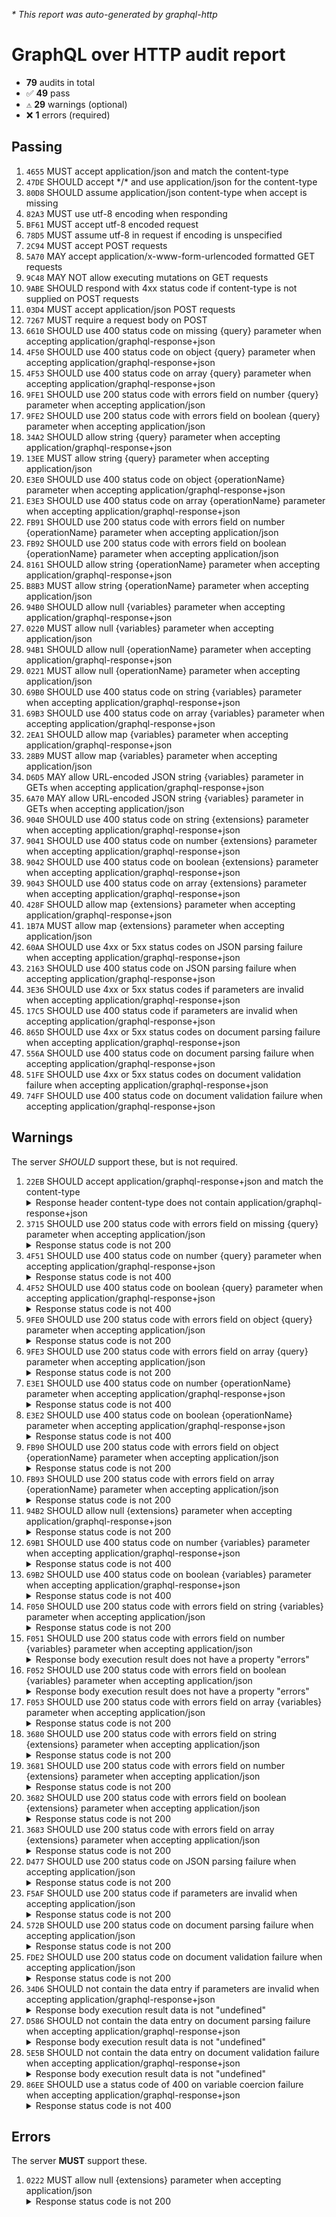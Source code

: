 <i>* This report was auto-generated by graphql-http</i>

<h1>GraphQL over HTTP audit report</h1>

<ul>
<li><b>79</b> audits in total</li>
<li><span style="font-family: monospace">✅</span> <b>49</b> pass</li>
<li><span style="font-family: monospace">⚠️</span> <b>29</b> warnings (optional)</li>
<li><span style="font-family: monospace">❌</span> <b>1</b> errors (required)</li>
</ul>

<h2>Passing</h2>
<ol>
<li><code>4655</code> MUST accept application/json and match the content-type</li>
<li><code>47DE</code> SHOULD accept */* and use application/json for the content-type</li>
<li><code>80D8</code> SHOULD assume application/json content-type when accept is missing</li>
<li><code>82A3</code> MUST use utf-8 encoding when responding</li>
<li><code>BF61</code> MUST accept utf-8 encoded request</li>
<li><code>78D5</code> MUST assume utf-8 in request if encoding is unspecified</li>
<li><code>2C94</code> MUST accept POST requests</li>
<li><code>5A70</code> MAY accept application/x-www-form-urlencoded formatted GET requests</li>
<li><code>9C48</code> MAY NOT allow executing mutations on GET requests</li>
<li><code>9ABE</code> SHOULD respond with 4xx status code if content-type is not supplied on POST requests</li>
<li><code>03D4</code> MUST accept application/json POST requests</li>
<li><code>7267</code> MUST require a request body on POST</li>
<li><code>6610</code> SHOULD use 400 status code on missing {query} parameter when accepting application/graphql-response+json</li>
<li><code>4F50</code> SHOULD use 400 status code on object {query} parameter when accepting application/graphql-response+json</li>
<li><code>4F53</code> SHOULD use 400 status code on array {query} parameter when accepting application/graphql-response+json</li>
<li><code>9FE1</code> SHOULD use 200 status code with errors field on number {query} parameter when accepting application/json</li>
<li><code>9FE2</code> SHOULD use 200 status code with errors field on boolean {query} parameter when accepting application/json</li>
<li><code>34A2</code> SHOULD allow string {query} parameter when accepting application/graphql-response+json</li>
<li><code>13EE</code> MUST allow string {query} parameter when accepting application/json</li>
<li><code>E3E0</code> SHOULD use 400 status code on object {operationName} parameter when accepting application/graphql-response+json</li>
<li><code>E3E3</code> SHOULD use 400 status code on array {operationName} parameter when accepting application/graphql-response+json</li>
<li><code>FB91</code> SHOULD use 200 status code with errors field on number {operationName} parameter when accepting application/json</li>
<li><code>FB92</code> SHOULD use 200 status code with errors field on boolean {operationName} parameter when accepting application/json</li>
<li><code>8161</code> SHOULD allow string {operationName} parameter when accepting application/graphql-response+json</li>
<li><code>B8B3</code> MUST allow string {operationName} parameter when accepting application/json</li>
<li><code>94B0</code> SHOULD allow null {variables} parameter when accepting application/graphql-response+json</li>
<li><code>0220</code> MUST allow null {variables} parameter when accepting application/json</li>
<li><code>94B1</code> SHOULD allow null {operationName} parameter when accepting application/graphql-response+json</li>
<li><code>0221</code> MUST allow null {operationName} parameter when accepting application/json</li>
<li><code>69B0</code> SHOULD use 400 status code on string {variables} parameter when accepting application/graphql-response+json</li>
<li><code>69B3</code> SHOULD use 400 status code on array {variables} parameter when accepting application/graphql-response+json</li>
<li><code>2EA1</code> SHOULD allow map {variables} parameter when accepting application/graphql-response+json</li>
<li><code>28B9</code> MUST allow map {variables} parameter when accepting application/json</li>
<li><code>D6D5</code> MAY allow URL-encoded JSON string {variables} parameter in GETs when accepting application/graphql-response+json</li>
<li><code>6A70</code> MAY allow URL-encoded JSON string {variables} parameter in GETs when accepting application/json</li>
<li><code>9040</code> SHOULD use 400 status code on string {extensions} parameter when accepting application/graphql-response+json</li>
<li><code>9041</code> SHOULD use 400 status code on number {extensions} parameter when accepting application/graphql-response+json</li>
<li><code>9042</code> SHOULD use 400 status code on boolean {extensions} parameter when accepting application/graphql-response+json</li>
<li><code>9043</code> SHOULD use 400 status code on array {extensions} parameter when accepting application/graphql-response+json</li>
<li><code>428F</code> SHOULD allow map {extensions} parameter when accepting application/graphql-response+json</li>
<li><code>1B7A</code> MUST allow map {extensions} parameter when accepting application/json</li>
<li><code>60AA</code> SHOULD use 4xx or 5xx status codes on JSON parsing failure when accepting application/graphql-response+json</li>
<li><code>2163</code> SHOULD use 400 status code on JSON parsing failure when accepting application/graphql-response+json</li>
<li><code>3E36</code> SHOULD use 4xx or 5xx status codes if parameters are invalid when accepting application/graphql-response+json</li>
<li><code>17C5</code> SHOULD use 400 status code if parameters are invalid when accepting application/graphql-response+json</li>
<li><code>865D</code> SHOULD use 4xx or 5xx status codes on document parsing failure when accepting application/graphql-response+json</li>
<li><code>556A</code> SHOULD use 400 status code on document parsing failure when accepting application/graphql-response+json</li>
<li><code>51FE</code> SHOULD use 4xx or 5xx status codes on document validation failure when accepting application/graphql-response+json</li>
<li><code>74FF</code> SHOULD use 400 status code on document validation failure when accepting application/graphql-response+json</li>
</ol>

<h2>Warnings</h2>
The server <i>SHOULD</i> support these, but is not required.
<ol>
<li><code>22EB</code> SHOULD accept application/graphql-response+json and match the content-type
<details>
<summary>Response header content-type does not contain application/graphql-response+json</summary>
<pre><code class="lang-json">{
  "statusText": "OK",
  "status": 200,
  "headers": {
    "date": "<timestamp>",
    "content-type": "application/json; charset=utf-8",
    "content-length": "31",
    "connection": "close"
  },
  "body": {
    "data": {
      "__typename": "Query"
    }
  }
}
</code></pre>
</details>
</li>
<li><code>3715</code> SHOULD use 200 status code with errors field on missing {query} parameter when accepting application/json
<details>
<summary>Response status code is not 200</summary>
<pre><code class="lang-json">{
  "statusText": "Bad Request",
  "status": 400,
  "headers": {
    "date": "<timestamp>",
    "content-type": "application/json; charset=utf-8",
    "content-length": "52",
    "connection": "close"
  },
  "body": {
    "errors": [
      {
        "message": "Unknown query"
      }
    ],
    "data": null
  }
}
</code></pre>
</details>
</li>
<li><code>4F51</code> SHOULD use 400 status code on number {query} parameter when accepting application/graphql-response+json
<details>
<summary>Response status code is not 400</summary>
<pre><code class="lang-json">{
  "statusText": "OK",
  "status": 200,
  "headers": {
    "date": "<timestamp>",
    "content-type": "application/json; charset=utf-8",
    "content-length": "61",
    "connection": "close"
  },
  "body": {
    "errors": [
      {
        "message": "Must provide document."
      }
    ],
    "data": null
  }
}
</code></pre>
</details>
</li>
<li><code>4F52</code> SHOULD use 400 status code on boolean {query} parameter when accepting application/graphql-response+json
<details>
<summary>Response status code is not 400</summary>
<pre><code class="lang-json">{
  "statusText": "OK",
  "status": 200,
  "headers": {
    "date": "<timestamp>",
    "content-type": "application/json; charset=utf-8",
    "content-length": "61",
    "connection": "close"
  },
  "body": {
    "errors": [
      {
        "message": "Must provide document."
      }
    ],
    "data": null
  }
}
</code></pre>
</details>
</li>
<li><code>9FE0</code> SHOULD use 200 status code with errors field on object {query} parameter when accepting application/json
<details>
<summary>Response status code is not 200</summary>
<pre><code class="lang-json">{
  "statusText": "Bad Request",
  "status": 400,
  "headers": {
    "date": "<timestamp>",
    "content-type": "application/json; charset=utf-8",
    "content-length": "64",
    "connection": "close"
  },
  "body": {
    "errors": [
      {
        "message": "body/query must be string"
      }
    ],
    "data": null
  }
}
</code></pre>
</details>
</li>
<li><code>9FE3</code> SHOULD use 200 status code with errors field on array {query} parameter when accepting application/json
<details>
<summary>Response status code is not 200</summary>
<pre><code class="lang-json">{
  "statusText": "Bad Request",
  "status": 400,
  "headers": {
    "date": "<timestamp>",
    "content-type": "application/json; charset=utf-8",
    "content-length": "115",
    "connection": "close"
  },
  "body": {
    "errors": [
      {
        "message": "Syntax Error: Unexpected Name \"array\".",
        "locations": [
          {
            "line": 1,
            "column": 1
          }
        ]
      }
    ],
    "data": null
  }
}
</code></pre>
</details>
</li>
<li><code>E3E1</code> SHOULD use 400 status code on number {operationName} parameter when accepting application/graphql-response+json
<details>
<summary>Response status code is not 400</summary>
<pre><code class="lang-json">{
  "statusText": "OK",
  "status": 200,
  "headers": {
    "date": "<timestamp>",
    "content-type": "application/json; charset=utf-8",
    "content-length": "69",
    "connection": "close"
  },
  "body": {
    "errors": [
      {
        "message": "Unknown operation named \"0\"."
      }
    ],
    "data": null
  }
}
</code></pre>
</details>
</li>
<li><code>E3E2</code> SHOULD use 400 status code on boolean {operationName} parameter when accepting application/graphql-response+json
<details>
<summary>Response status code is not 400</summary>
<pre><code class="lang-json">{
  "statusText": "OK",
  "status": 200,
  "headers": {
    "date": "<timestamp>",
    "content-type": "application/json; charset=utf-8",
    "content-length": "73",
    "connection": "close"
  },
  "body": {
    "errors": [
      {
        "message": "Unknown operation named \"false\"."
      }
    ],
    "data": null
  }
}
</code></pre>
</details>
</li>
<li><code>FB90</code> SHOULD use 200 status code with errors field on object {operationName} parameter when accepting application/json
<details>
<summary>Response status code is not 200</summary>
<pre><code class="lang-json">{
  "statusText": "Bad Request",
  "status": 400,
  "headers": {
    "date": "<timestamp>",
    "content-type": "application/json; charset=utf-8",
    "content-length": "77",
    "connection": "close"
  },
  "body": {
    "errors": [
      {
        "message": "body/operationName must be string,null"
      }
    ],
    "data": null
  }
}
</code></pre>
</details>
</li>
<li><code>FB93</code> SHOULD use 200 status code with errors field on array {operationName} parameter when accepting application/json
<details>
<summary>Response status code is not 200</summary>
<pre><code class="lang-json">{
  "statusText": "Bad Request",
  "status": 400,
  "headers": {
    "date": "<timestamp>",
    "content-type": "application/json; charset=utf-8",
    "content-length": "77",
    "connection": "close"
  },
  "body": {
    "errors": [
      {
        "message": "body/operationName must be string,null"
      }
    ],
    "data": null
  }
}
</code></pre>
</details>
</li>
<li><code>94B2</code> SHOULD allow null {extensions} parameter when accepting application/graphql-response+json
<details>
<summary>Response status code is not 200</summary>
<pre><code class="lang-json">{
  "statusText": "Bad Request",
  "status": 400,
  "headers": {
    "date": "<timestamp>",
    "content-type": "application/json; charset=utf-8",
    "content-length": "69",
    "connection": "close"
  },
  "body": {
    "errors": [
      {
        "message": "body/extensions must be object"
      }
    ],
    "data": null
  }
}
</code></pre>
</details>
</li>
<li><code>69B1</code> SHOULD use 400 status code on number {variables} parameter when accepting application/graphql-response+json
<details>
<summary>Response status code is not 400</summary>
<pre><code class="lang-json">{
  "statusText": "OK",
  "status": 200,
  "headers": {
    "date": "<timestamp>",
    "content-type": "application/json; charset=utf-8",
    "content-length": "31",
    "connection": "close"
  },
  "body": {
    "data": {
      "__typename": "Query"
    }
  }
}
</code></pre>
</details>
</li>
<li><code>69B2</code> SHOULD use 400 status code on boolean {variables} parameter when accepting application/graphql-response+json
<details>
<summary>Response status code is not 400</summary>
<pre><code class="lang-json">{
  "statusText": "OK",
  "status": 200,
  "headers": {
    "date": "<timestamp>",
    "content-type": "application/json; charset=utf-8",
    "content-length": "31",
    "connection": "close"
  },
  "body": {
    "data": {
      "__typename": "Query"
    }
  }
}
</code></pre>
</details>
</li>
<li><code>F050</code> SHOULD use 200 status code with errors field on string {variables} parameter when accepting application/json
<details>
<summary>Response status code is not 200</summary>
<pre><code class="lang-json">{
  "statusText": "Bad Request",
  "status": 400,
  "headers": {
    "date": "<timestamp>",
    "content-type": "application/json; charset=utf-8",
    "content-length": "73",
    "connection": "close"
  },
  "body": {
    "errors": [
      {
        "message": "body/variables must be object,null"
      }
    ],
    "data": null
  }
}
</code></pre>
</details>
</li>
<li><code>F051</code> SHOULD use 200 status code with errors field on number {variables} parameter when accepting application/json
<details>
<summary>Response body execution result does not have a property "errors"</summary>
<pre><code class="lang-json">{
  "statusText": "OK",
  "status": 200,
  "headers": {
    "date": "<timestamp>",
    "content-type": "application/json; charset=utf-8",
    "content-length": "31",
    "connection": "close"
  },
  "body": {
    "data": {
      "__typename": "Query"
    }
  }
}
</code></pre>
</details>
</li>
<li><code>F052</code> SHOULD use 200 status code with errors field on boolean {variables} parameter when accepting application/json
<details>
<summary>Response body execution result does not have a property "errors"</summary>
<pre><code class="lang-json">{
  "statusText": "OK",
  "status": 200,
  "headers": {
    "date": "<timestamp>",
    "content-type": "application/json; charset=utf-8",
    "content-length": "31",
    "connection": "close"
  },
  "body": {
    "data": {
      "__typename": "Query"
    }
  }
}
</code></pre>
</details>
</li>
<li><code>F053</code> SHOULD use 200 status code with errors field on array {variables} parameter when accepting application/json
<details>
<summary>Response status code is not 200</summary>
<pre><code class="lang-json">{
  "statusText": "Bad Request",
  "status": 400,
  "headers": {
    "date": "<timestamp>",
    "content-type": "application/json; charset=utf-8",
    "content-length": "73",
    "connection": "close"
  },
  "body": {
    "errors": [
      {
        "message": "body/variables must be object,null"
      }
    ],
    "data": null
  }
}
</code></pre>
</details>
</li>
<li><code>3680</code> SHOULD use 200 status code with errors field on string {extensions} parameter when accepting application/json
<details>
<summary>Response status code is not 200</summary>
<pre><code class="lang-json">{
  "statusText": "Bad Request",
  "status": 400,
  "headers": {
    "date": "<timestamp>",
    "content-type": "application/json; charset=utf-8",
    "content-length": "69",
    "connection": "close"
  },
  "body": {
    "errors": [
      {
        "message": "body/extensions must be object"
      }
    ],
    "data": null
  }
}
</code></pre>
</details>
</li>
<li><code>3681</code> SHOULD use 200 status code with errors field on number {extensions} parameter when accepting application/json
<details>
<summary>Response status code is not 200</summary>
<pre><code class="lang-json">{
  "statusText": "Bad Request",
  "status": 400,
  "headers": {
    "date": "<timestamp>",
    "content-type": "application/json; charset=utf-8",
    "content-length": "69",
    "connection": "close"
  },
  "body": {
    "errors": [
      {
        "message": "body/extensions must be object"
      }
    ],
    "data": null
  }
}
</code></pre>
</details>
</li>
<li><code>3682</code> SHOULD use 200 status code with errors field on boolean {extensions} parameter when accepting application/json
<details>
<summary>Response status code is not 200</summary>
<pre><code class="lang-json">{
  "statusText": "Bad Request",
  "status": 400,
  "headers": {
    "date": "<timestamp>",
    "content-type": "application/json; charset=utf-8",
    "content-length": "69",
    "connection": "close"
  },
  "body": {
    "errors": [
      {
        "message": "body/extensions must be object"
      }
    ],
    "data": null
  }
}
</code></pre>
</details>
</li>
<li><code>3683</code> SHOULD use 200 status code with errors field on array {extensions} parameter when accepting application/json
<details>
<summary>Response status code is not 200</summary>
<pre><code class="lang-json">{
  "statusText": "Bad Request",
  "status": 400,
  "headers": {
    "date": "<timestamp>",
    "content-type": "application/json; charset=utf-8",
    "content-length": "69",
    "connection": "close"
  },
  "body": {
    "errors": [
      {
        "message": "body/extensions must be object"
      }
    ],
    "data": null
  }
}
</code></pre>
</details>
</li>
<li><code>D477</code> SHOULD use 200 status code on JSON parsing failure when accepting application/json
<details>
<summary>Response status code is not 200</summary>
<pre><code class="lang-json">{
  "statusText": "Bad Request",
  "status": 400,
  "headers": {
    "date": "<timestamp>",
    "content-type": "application/json; charset=utf-8",
    "content-length": "67",
    "connection": "close"
  },
  "body": {
    "errors": [
      {
        "message": "Unexpected end of JSON input"
      }
    ],
    "data": null
  }
}
</code></pre>
</details>
</li>
<li><code>F5AF</code> SHOULD use 200 status code if parameters are invalid when accepting application/json
<details>
<summary>Response status code is not 200</summary>
<pre><code class="lang-json">{
  "statusText": "Bad Request",
  "status": 400,
  "headers": {
    "date": "<timestamp>",
    "content-type": "application/json; charset=utf-8",
    "content-length": "52",
    "connection": "close"
  },
  "body": {
    "errors": [
      {
        "message": "Unknown query"
      }
    ],
    "data": null
  }
}
</code></pre>
</details>
</li>
<li><code>572B</code> SHOULD use 200 status code on document parsing failure when accepting application/json
<details>
<summary>Response status code is not 200</summary>
<pre><code class="lang-json">{
  "statusText": "Bad Request",
  "status": 400,
  "headers": {
    "date": "<timestamp>",
    "content-type": "application/json; charset=utf-8",
    "content-length": "116",
    "connection": "close"
  },
  "body": {
    "errors": [
      {
        "message": "Syntax Error: Expected Name, found <EOF>.",
        "locations": [
          {
            "line": 1,
            "column": 2
          }
        ]
      }
    ],
    "data": null
  }
}
</code></pre>
</details>
</li>
<li><code>FDE2</code> SHOULD use 200 status code on document validation failure when accepting application/json
<details>
<summary>Response status code is not 200</summary>
<pre><code class="lang-json">{
  "statusText": "Bad Request",
  "status": 400,
  "headers": {
    "date": "<timestamp>",
    "content-type": "application/json; charset=utf-8",
    "content-length": "135",
    "connection": "close"
  },
  "body": {
    "errors": [
      {
        "message": "Syntax Error: Invalid number, expected digit but got: \"f\".",
        "locations": [
          {
            "line": 1,
            "column": 4
          }
        ]
      }
    ],
    "data": null
  }
}
</code></pre>
</details>
</li>
<li><code>34D6</code> SHOULD not contain the data entry if parameters are invalid when accepting application/graphql-response+json
<details>
<summary>Response body execution result data is not "undefined"</summary>
<pre><code class="lang-json">{
  "statusText": "Bad Request",
  "status": 400,
  "headers": {
    "date": "<timestamp>",
    "content-type": "application/json; charset=utf-8",
    "content-length": "52",
    "connection": "close"
  },
  "body": {
    "errors": [
      {
        "message": "Unknown query"
      }
    ],
    "data": null
  }
}
</code></pre>
</details>
</li>
<li><code>D586</code> SHOULD not contain the data entry on document parsing failure when accepting application/graphql-response+json
<details>
<summary>Response body execution result data is not "undefined"</summary>
<pre><code class="lang-json">{
  "statusText": "Bad Request",
  "status": 400,
  "headers": {
    "date": "<timestamp>",
    "content-type": "application/json; charset=utf-8",
    "content-length": "116",
    "connection": "close"
  },
  "body": {
    "errors": [
      {
        "message": "Syntax Error: Expected Name, found <EOF>.",
        "locations": [
          {
            "line": 1,
            "column": 2
          }
        ]
      }
    ],
    "data": null
  }
}
</code></pre>
</details>
</li>
<li><code>5E5B</code> SHOULD not contain the data entry on document validation failure when accepting application/graphql-response+json
<details>
<summary>Response body execution result data is not "undefined"</summary>
<pre><code class="lang-json">{
  "statusText": "Bad Request",
  "status": 400,
  "headers": {
    "date": "<timestamp>",
    "content-type": "application/json; charset=utf-8",
    "content-length": "135",
    "connection": "close"
  },
  "body": {
    "errors": [
      {
        "message": "Syntax Error: Invalid number, expected digit but got: \"f\".",
        "locations": [
          {
            "line": 1,
            "column": 4
          }
        ]
      }
    ],
    "data": null
  }
}
</code></pre>
</details>
</li>
<li><code>86EE</code> SHOULD use a status code of 400 on variable coercion failure when accepting application/graphql-response+json
<details>
<summary>Response status code is not 400</summary>
<pre><code class="lang-json">{
  "statusText": "OK",
  "status": 200,
  "headers": {
    "date": "<timestamp>",
    "content-type": "application/json; charset=utf-8",
    "content-length": "210",
    "connection": "close"
  },
  "body": {
    "errors": [
      {
        "message": "Unknown type \"ID\".",
        "locations": [
          {
            "line": 1,
            "column": 26
          }
        ]
      },
      {
        "message": "Variable \"$id\" is never used in operation \"CoerceFailure\".",
        "locations": [
          {
            "line": 1,
            "column": 21
          }
        ]
      }
    ],
    "data": null
  }
}
</code></pre>
</details>
</li>
</ol>

<h2>Errors</h2>
The server <b>MUST</b> support these.
<ol>
<li><code>0222</code> MUST allow null {extensions} parameter when accepting application/json
<details>
<summary>Response status code is not 200</summary>
<pre><code class="lang-json">{
  "statusText": "Bad Request",
  "status": 400,
  "headers": {
    "date": "<timestamp>",
    "content-type": "application/json; charset=utf-8",
    "content-length": "69",
    "connection": "close"
  },
  "body": {
    "errors": [
      {
        "message": "body/extensions must be object"
      }
    ],
    "data": null
  }
}
</code></pre>
</details>
</li>
</ol>
